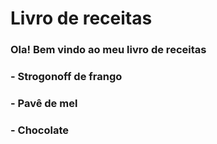 ﻿# Livro de receitas

### Ola! Bem vindo ao meu livro de receitas



### - Strogonoff de frango


### - Pavê de mel

### - Chocolate




